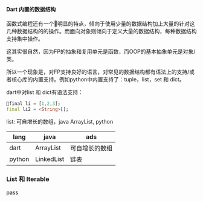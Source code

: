 #### Dart 内置的数据结构

函数式编程还有一个明显的特点，倾向于使用少量的数据结构加上大量的针对这几种数据结构的的操作。而面向对象则倾向于定义大量的数据结构，每种数据结构支持集中操作。

这其实很自然，因为FP的抽象和复用单元是函数，而OOP的基本抽象单元是对象/类。

所以一个现象是，对FP支持良好的语言，对常见的数据结构都有语法上的支持/或者核心库的内置支持。例如python中内置支持了：tuple，list，set 和 dict。

dart中对list 和 dict有语法支持：

```dart
final li = [1,2,3];
final li2 = <String>[];
```

list: 可自增长的数组，java ArrayList, python

lang | java | ads
---|---|---
dart | ArrayList | 可自增长的数组
python | LinkedList | 链表

### List 和 Iterable
pass 